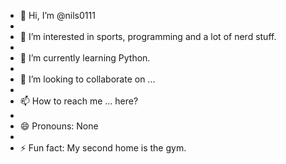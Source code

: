 - 👋 Hi, I’m @nils0111
- 
- 👀 I’m interested in sports, programming and a lot of nerd stuff. 
- 
- 🌱 I’m currently learning Python.
- 
- 💞️ I’m looking to collaborate on ...
- 
- 📫 How to reach me ... here?
- 
- 😄 Pronouns: None
- 
- ⚡ Fun fact: My second home is the gym. 

<!---
nils0111/nils0111 is a ✨ special ✨ repository because its `README.md` (this file) appears on your GitHub profile.
You can click the Preview link to take a look at your changes.
--->

